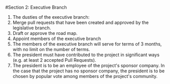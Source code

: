 #Section 2: Executive Branch
1. The dusties of the executive branch:
  1. Merge pull requests that have been created and approved by the legislative branch.
  2. Draft or approve the road map.
  3. Appoint members of the executive branch
2. The members of the executive branch will serve for terms of 3 months, with no limit on the number of terms.
3. The president must have contributed to the project in significant ways (e.g. at least 2 accepted Pull Requests).
4. The president is to be an employee of the project's sponsor company. In the case that the project has no sponsor company, the president is to be chosen by popular vote among members of the project's community.
